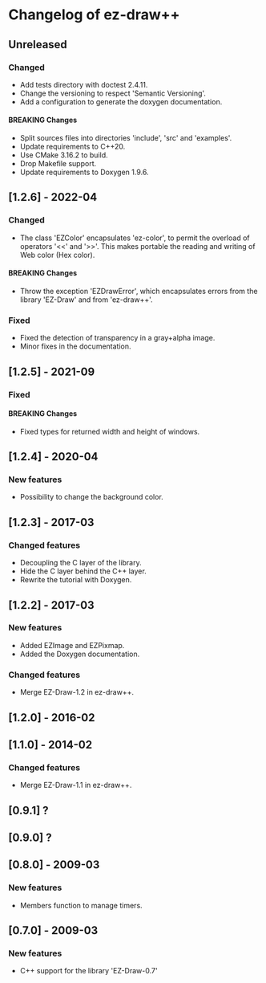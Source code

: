 # Changelog of ez-draw++

## Unreleased

### Changed

- Add tests directory with doctest 2.4.11.
- Change the versioning to respect 'Semantic Versioning'.
- Add a configuration to generate the doxygen documentation.

#### BREAKING Changes

- Split sources files into directories 'include', 'src' and 'examples'.
- Update requirements to C++20.
- Use CMake 3.16.2 to build.
- Drop Makefile support.
- Update requirements to Doxygen 1.9.6.

## [1.2.6] - 2022-04

### Changed

- The class 'EZColor' encapsulates 'ez-color', to permit the overload of operators '<<' and '>>'.
  This makes portable the reading and writing of Web color (Hex color).

#### BREAKING Changes

- Throw the exception 'EZDrawError', which encapsulates errors from the library 'EZ-Draw' and from
  'ez-draw++'.

### Fixed

- Fixed the detection of transparency in a gray+alpha image.
- Minor fixes in the documentation.

## [1.2.5] - 2021-09

### Fixed

#### BREAKING Changes

- Fixed types for returned width and height of windows.

## [1.2.4] - 2020-04

### New features

- Possibility to change the background color.

## [1.2.3] - 2017-03

### Changed features

- Decoupling the C layer of the library.
- Hide the C layer behind the C++ layer.
- Rewrite the tutorial with Doxygen.

## [1.2.2] - 2017-03

### New features

- Added EZImage and EZPixmap.
- Added the Doxygen documentation.

### Changed features

- Merge EZ-Draw-1.2 in ez-draw++.

## [1.2.0] - 2016-02

## [1.1.0] - 2014-02

### Changed features

- Merge EZ-Draw-1.1 in ez-draw++.

## [0.9.1] ?

## [0.9.0] ?

## [0.8.0] - 2009-03

### New features

- Members function to manage timers.

## [0.7.0] - 2009-03

### New features

- C++ support for the library 'EZ-Draw-0.7'
